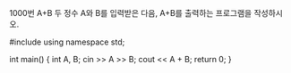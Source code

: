 1000번 A+B
두 정수 A와 B를 입력받은 다음, A+B를 출력하는 프로그램을 작성하시오.

#include <iostream>
using namespace std;

int main() {
	int A, B;
	cin >> A >> B;
	cout << A + B;
	return 0;
}
